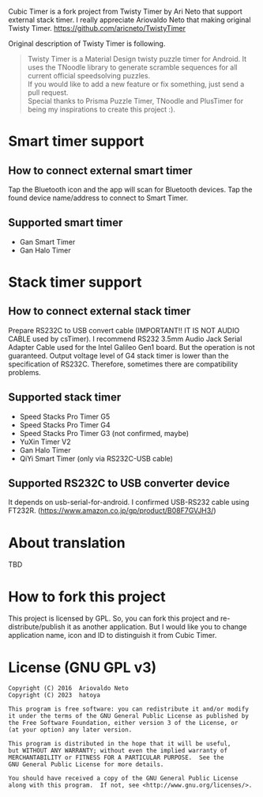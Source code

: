 Cubic Timer is a fork project from Twisty Timer by Ari Neto that support external stack timer.
I really appreciate Ariovaldo Neto that making original Twisty Timer.
https://github.com/aricneto/TwistyTimer

Original description of Twisty Timer is following.

> Twisty Timer is a Material Design twisty puzzle timer for Android. It uses the TNoodle library to generate scramble sequences for all current official speedsolving puzzles.  
> If you would like to add a new feature or fix something, just send a pull request.  
> Special thanks to Prisma Puzzle Timer, TNoodle and PlusTimer for being my inspirations to create this project :).

# Smart timer support
## How to connect external smart timer
Tap the Bluetooth icon and the app will scan for Bluetooth devices.
Tap the found device name/address to connect to Smart Timer.

## Supported smart timer
- Gan Smart Timer
- Gan Halo Timer

# Stack timer support
## How to connect external stack timer
Prepare RS232C to USB convert cable (IMPORTANT!! IT IS NOT AUDIO CABLE used by csTimer).
I recommend RS232 3.5mm Audio Jack Serial Adapter Cable used for the Intel Galileo Gen1 board. But the operation is not guaranteed.
Output voltage level of G4 stack timer is lower than the specification of RS232C. Therefore, sometimes there are compatibility problems.

## Supported stack timer
- Speed Stacks Pro Timer G5
- Speed Stacks Pro Timer G4
- Speed Stacks Pro Timer G3 (not confirmed, maybe)
- YuXin Timer V2
- Gan Halo Timer
- QiYi Smart Timer (only via RS232C-USB cable)

## Supported RS232C to USB converter device
It depends on usb-serial-for-android.
I confirmed USB-RS232 cable using FT232R.
(https://www.amazon.co.jp/gp/product/B08F7GVJH3/)

# About translation
TBD

# How to fork this project
This project is licensed by GPL. So, you can fork this project and re-distribute/publish it as another application.
But I would like you to change application name, icon and ID to distinguish it from Cubic Timer.

# License (GNU GPL v3)

    Copyright (C) 2016  Ariovaldo Neto
    Copyright (C) 2023  hatoya

    This program is free software: you can redistribute it and/or modify
    it under the terms of the GNU General Public License as published by
    the Free Software Foundation, either version 3 of the License, or
    (at your option) any later version.

    This program is distributed in the hope that it will be useful,
    but WITHOUT ANY WARRANTY; without even the implied warranty of
    MERCHANTABILITY or FITNESS FOR A PARTICULAR PURPOSE.  See the
    GNU General Public License for more details.

    You should have received a copy of the GNU General Public License
    along with this program.  If not, see <http://www.gnu.org/licenses/>.
